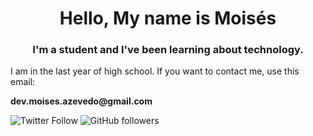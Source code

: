 <h1 align = "center"> Hello, My name is Moisés </h1>
<h3 align = "center"> I'm a student and I've been learning about technology. </h3>
<p>I am in the last year of high school. If you want to contact me, use this email:</p>
<strong>dev.moises.azevedo@gmail.com</strong>

<br>

![Twitter Follow](https://img.shields.io/twitter/follow/m4zeboy?label=Twitter&style=social) ![GitHub followers](https://img.shields.io/github/followers/thefenix775?label=thefenix775&style=social)
